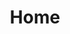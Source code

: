 ---
title: Home
displayOrder: 1
type: page
inNav: false
status: live

longTitle: Uncover Hidden Coffee Gems in Your City
mtagline: Navigate the urban coffee scene like never before. Find, rate, and share your favourite local cafe discoveries with fellow aficionados.

tagline: We want to put local independent cafes on the map
content: There are many independent cafes serving great tasting coffee but only few people know about them because those cafes are away from expensive high streets with large footfall. Google and other search engines supposed to help but in digital economy, they prioritise mainstream cafes that pay for advertising. We want to change this. Our mission is to challenge the status quo of monopoly chains and with your help, uncover hidden gems around you for everyone to explore.

tagline2: For the love of good coffee
content2: Our guiding principles in the quest for great tasting coffee.

tagline3: Our value proposition is simple
content3: We want to create a go-to platform for coffee hobbyists and cafe owners.

tagline4: For coffee hobbyists
content4: We aim to create an online platform that we want to become a vibrant hub for coffee enthusiasts seeking unique, independent cafes that infuse artistry into every cup. By unveiling hidden gems beyond the usual haunts, our platform not only broadens your horizons but also empowers you to make informed and health-conscious choices. We recognise that boutique cafes struggle to vie with large chains that dominate prime locations and marketing channels. Despite the common use of Google Maps, social media, and review sites, these outlets often overlook the smaller establishments, favouring those who can afford prominence. Our mission is to level the playing field, providing discerning individuals with the insights needed to appreciate the distinct offerings of each cafe, all while fostering environmentally responsible decision-making.

tagline5: For cafe owners
content5: Our platform is designed to empower local independent cafe owners seeking to enhance their customer outreach and visibility. Our goal is to help these businesses get discovered and flourish by promoting their unique offerings, thereby driving customer traffic, retention, and ultimately, profitability. We understand the power of online presence—it translates into more visitors, sales, and sustainable growth through positive reviews, loyalty programs, and word-of-mouth recommendations. Committed to providing cost-effective solutions, our platform offers valuable exposure without the hefty price tag, ensuring that even the quaintest of cafes can secure a spot in the bustling digital marketplace.

tagline6: Who said that coffee break has to to be mainstream?
content6: Hi there! My name is Chris, and I love a great tasting coffee. Whenever I go to town or visit a new place, I'm always on the lookout to discover a good cafe to sit down and relax with a cup of coffee. However, I never know where to find an independent cafe, and instead, end up at one of the mainstream cafes.

tagline7: Value proposition
content7: We want our online platform to help everyone who want to find a local independent cafe expecting quality, organic, sustainable artisan coffee, with great customer service and unique decor, and gaining confidence that they can use our platform to find a cafe that meets their requirements, where baristas know their craft.
---